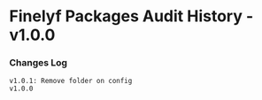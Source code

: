 # Finelyf Packages Audit History - v1.0.0 #

### Changes Log ###
    v1.0.1: Remove folder on config
    v1.0.0
